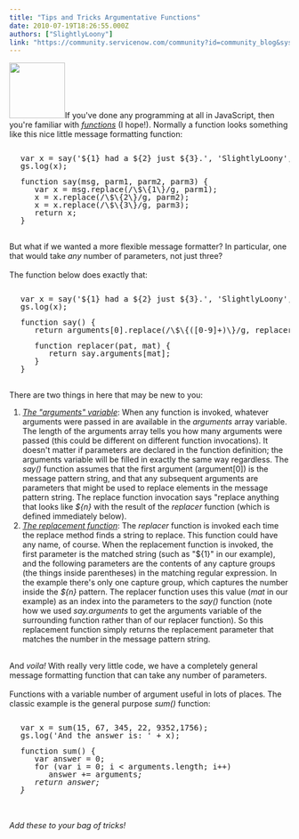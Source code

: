 ```yaml
---
title: "Tips and Tricks Argumentative Functions"
date: 2010-07-19T18:26:55.000Z
authors: ["SlightlyLoony"]
link: "https://community.servicenow.com/community?id=community_blog&sys_id=a56ceaa1dbd0dbc01dcaf3231f9619fc"
---
```

<p><img  alt="" class="jive-image" src="c13037bddb5c93049c9ffb651f961905.iix" style="width: auto; height: 100px;" />If you've done any programming at all in JavaScript, then you're familiar with <a href="http://en.wikipedia.org/wiki/Function_%28computer_science%29"><i>functions</i></a> (I hope!). Normally a function looks something like this nice little message formatting function:<br /><pre style="margin-left:20px;line-height:1;"><br />var x = say('${1} had a ${2} just ${3}.', 'SlightlyLoony', 'nice glass of wine', 'last night');<br />gs.log(x);<br /><br />function say(msg, parm1, parm2, parm3) {<br />   var x = msg.replace(/\$\{1\}/g, parm1);<br />   x = x.replace(/\$\{2\}/g, parm2);<br />   x = x.replace(/\$\{3\}/g, parm3);<br />   return x;<br />}</pre><br />But what if we wanted a more flexible message formatter? In particular, one that would take <i>any</i> number of parameters, not just three?<br /><!--break--><br />The function below does exactly that:<br /><pre style="margin-left:20px;line-height:1;"><br />var x = say('${1} had a ${2} just ${3}.', 'SlightlyLoony', 'nice glass of wine', 'last night');<br />gs.log(x);<br /><br />function say() {<br />   return arguments[0].replace(/\$\{([0-9]+)\}/g, replacer);<br /><br />   function replacer(pat, mat) {<br />      return say.arguments[mat];<br />   }<br />}</pre><br />There are two things in here that may be new to you:<br /><ol><li><i><u>The "arguments" variable</u></i>: When any function is invoked, whatever arguments were passed in are available in the <i>arguments</i> array variable. The length of the arguments array tells you how many arguments were passed (this could be different on different function invocations). It doesn't matter if parameters are declared in the function definition; the arguments variable will be filled in exactly the same way regardless. The <i>say()</i> function assumes that the first argument (argument[0]) is the message pattern string, and that any subsequent arguments are parameters that might be used to replace elements in the message pattern string. The replace function invocation says "replace anything that looks like <i>${n}</i> with the result of the <i>replacer</i> function (which is defined immediately below).</li><li><i><u>The replacement function</u></i>: The <i>replacer</i> function is invoked each time the replace method finds a string to replace. This function could have any name, of course. When the replacement function is invoked, the first parameter is the matched string (such as "${1}" in our example), and the following parameters are the contents of any capture groups (the things inside parentheses) in the matching regular expression. In the example there's only one capture group, which captures the number inside the <i>${n}</i> pattern. The replacer function uses this value (<i>mat</i> in our example) as an index into the parameters to the <i>say()</i> function (note how we used <i>say.arguments</i> to get the arguments variable of the surrounding function rather than of our replacer function). So this replacement function simply returns the replacement parameter that matches the number in the message pattern string.</li></ol><br />And <i>voila!</i> With really very little code, we have a completely general message formatting function that can take any number of parameters.<br /><br />Functions with a variable number of argument useful in lots of places. The classic example is the general purpose <i>sum()</i> function:<br /><pre style="margin-left:20px;line-height:1;"><br />var x = sum(15, 67, 345, 22, 9352,1756);<br />gs.log('And the answer is: ' + x);<br /><br />function sum() {<br />   var answer = 0;<br />   for (var i = 0; i &lt; arguments.length; i++)<br />      answer += arguments<i>;<br />   return answer;<br />}</i></pre><i><br /><br />Add these to your bag of tricks!</i></p>